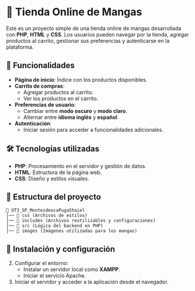 # 🛒 Tienda Online de Mangas

Este es un proyecto simple de una tienda online de mangas desarrollada con **PHP**, **HTML** y **CSS**. Los usuarios pueden navegar por la tienda, agregar productos al carrito, gestionar sus preferencias y autenticarse en la plataforma.

## 🚀 Funcionalidades

- **Página de inicio**: Índice con los productos disponibles.
- **Carrito de compras**:
  - Agregar productos al carrito.
  - Ver los productos en el carrito.
- **Preferencias de usuario**:
  - Cambiar entre **modo oscuro** y **modo claro**.
  - Alternar entre **idioma inglés** y **español**.
- **Autenticación**:
  - Iniciar sesión para acceder a funcionalidades adicionales.

## 🛠 Tecnologías utilizadas

- **PHP**: Procesamiento en el servidor y gestión de datos.
- **HTML**: Estructura de la página web.
- **CSS**: Diseño y estilos visuales.

## 📂 Estructura del proyecto

```
📁 UT3_SP_MontesdeocaPugaShaiel
│── 📂 css (Archivos de estilos)
│── 📂 includes (Archivos reutilizables y configuraciones)
│── 📂 src (Lógica del backend en PHP)
│── 📂 images (Imágenes utilizadas para los mangas)
```

## 🔧 Instalación y configuración

2. Configurar el entorno:
   - Instalar un servidor local como **XAMPP**.
   - Iniciar el servicio Apache.
3. Iniciar el servidor y acceder a la aplicación desde el navegador.

